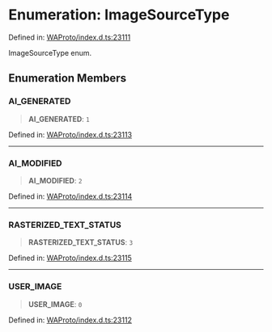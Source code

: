 # Enumeration: ImageSourceType

Defined in: [WAProto/index.d.ts:23111](https://github.com/Fokusdotid/Baileys/blob/4aa08196a497251af5be42856601e02d8a85cce8/WAProto/index.d.ts#L23111)

ImageSourceType enum.

## Enumeration Members

### AI\_GENERATED

> **AI\_GENERATED**: `1`

Defined in: [WAProto/index.d.ts:23113](https://github.com/Fokusdotid/Baileys/blob/4aa08196a497251af5be42856601e02d8a85cce8/WAProto/index.d.ts#L23113)

***

### AI\_MODIFIED

> **AI\_MODIFIED**: `2`

Defined in: [WAProto/index.d.ts:23114](https://github.com/Fokusdotid/Baileys/blob/4aa08196a497251af5be42856601e02d8a85cce8/WAProto/index.d.ts#L23114)

***

### RASTERIZED\_TEXT\_STATUS

> **RASTERIZED\_TEXT\_STATUS**: `3`

Defined in: [WAProto/index.d.ts:23115](https://github.com/Fokusdotid/Baileys/blob/4aa08196a497251af5be42856601e02d8a85cce8/WAProto/index.d.ts#L23115)

***

### USER\_IMAGE

> **USER\_IMAGE**: `0`

Defined in: [WAProto/index.d.ts:23112](https://github.com/Fokusdotid/Baileys/blob/4aa08196a497251af5be42856601e02d8a85cce8/WAProto/index.d.ts#L23112)
